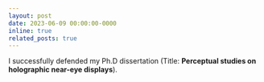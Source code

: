 ```yaml
---
layout: post
date: 2023-06-09 00:00:00-0000
inline: true
related_posts: true
---
```


I successfully defended my Ph.D dissertation (Title: **Perceptual studies on holographic near-eye displays**).